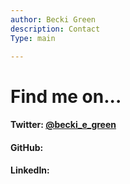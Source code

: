 ```yaml
---
author: Becki Green
description: Contact
Type: main

---
```


# Find me on...

#### Twitter: [@becki_e_green](http://twitter.com/becki_e_green)  
#### GitHub: 
#### LinkedIn:
